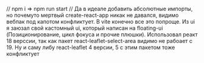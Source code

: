 // npm i => npm run start //
Да в идеале добавить абсолютные импорты, но почемуто мертвый create-react-app никак не давался, видимо вебпак под капотом конфликтует. В vite конечно все это попроще. Из ui я заюзал свой кастомный ui, который написан на floating-ui (Позиционирование, цикл фокуса и прочие плюшки). Использовал реакт 18 верссии, так как пакет react-leaflet-select-area видимо не рабоает с 19. Ну и саму либу react-leaflet 4 версии, 5 с этим пакетом тоже конфликтует 



